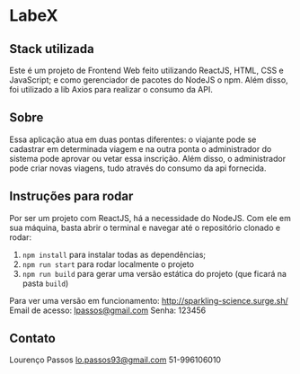 # LabeX

## Stack utilizada
Este é um projeto de Frontend Web feito utilizando ReactJS, HTML, CSS e JavaScript; 
e como gerenciador de pacotes do NodeJS o npm. Além disso, foi utilizado a lib Axios para realizar o consumo da API.

## Sobre
Essa aplicação atua em duas pontas diferentes: o viajante pode se cadastrar em determinada viagem e na outra ponta o administrador do sistema pode aprovar ou vetar essa inscrição. Além disso, o administrador pode criar novas viagens, tudo através do consumo da api fornecida.


## Instruções para rodar
Por ser um projeto com ReactJS, há a necessidade do NodeJS. Com ele em 
sua máquina, basta abrir o terminal e navegar até o repositório clonado e 
rodar:



1. `npm install` para instalar todas as dependências;
1. `npm run start` para rodar localmente o projeto
1. `npm run build` para gerar uma versão estática do projeto 
(que ficará na pasta `build`)

Para ver uma versão em funcionamento: http://sparkling-science.surge.sh/
Email de acesso: lpassos@gmail.com
Senha: 123456

## Contato
Lourenço Passos
lo.passos93@gmail.com
51-996106010